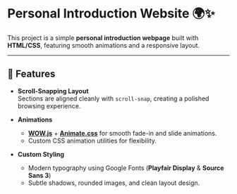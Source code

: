 # Personal Introduction Website 🌍✨

This project is a simple **personal introduction webpage** built with **HTML/CSS**, featuring smooth animations and a responsive layout.

---

## 🚀 Features
- **Scroll-Snapping Layout**  
  Sections are aligned cleanly with `scroll-snap`, creating a polished browsing experience.

- **Animations**  
  - **[WOW.js](https://wowjs.uk/)** + **[Animate.css](https://animate.style/)** for smooth fade-in and slide animations.  
  - Custom CSS animation utilities for flexibility.

- **Custom Styling**  
  - Modern typography using Google Fonts (**Playfair Display** & **Source Sans 3**)  
  - Subtle shadows, rounded images, and clean layout design.  